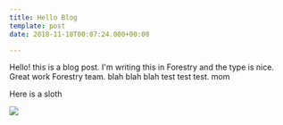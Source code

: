 ```yaml
---
title: Hello Blog
template: post
date: 2018-11-18T00:07:24.000+00:00

---
```

Hello! this is a blog post. I'm writing this in Forestry and the type is nice. Great work Forestry team. blah blah blah test test test. mom

Here is a sloth

![](/media/other-sloth.jpg)